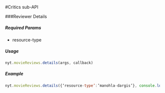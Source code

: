 #Critics sub-API

###Reviewer Details

##### *Required Params*

- resource-type

##### *Usage*
```javascript
nyt.movieReviews.details(args, callback)
```

##### *Example*
```javascript
nyt.movieReviews.details({‘resource-type’:’manohla-dargis’}, console.log)
```
